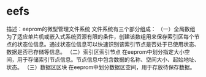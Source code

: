 # eefs
描述：eeprom的微型管理文件系统
文件系统有三个部分组成：
（一）全局数组
  为了适应单片机或嵌入式系统资源有限的条件，创建该数组用来保存索引区每个节点的状态位信息。通过状态位信息可以快速识别该索引节点是否处于已使用状态、
  数据是否已存储等信息。
（二）索引区索引节点
  在eeprom中划分指定大小空间，用于存储索引节点信息。节点信息中包含数据的名称、空间大小、起始地址、状态。
（三）数据区区块
  在eeprom中划分数据区空间，用于存放待保存数据。
